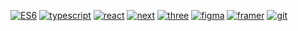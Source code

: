 <!-- <h1></h1> -->
<!-- <h3 align="center">Hi, I'm Yumin Jung 🧑‍💻</h3> -->

<!-- <h4 align="center">Click My Coffee ☕️</h4>
<p align="center">
  <a href="https://yumin-jung.vercel.app/">
    <img width="400px" src="https://media.giphy.com/media/3oEjIa5lbVSfv8a9s4/giphy.gif">
  </a>
</p> -->

<!-- <br/> -->

<!-- <h3 align="center">Tech Stack</h3> -->

<!-- <p align="center">
  <a href="https://github.com/yumin-jung">
    <img src="https://skillicons.dev/icons?i=js,ts,html,css,react,tailwind,nextjs,mongodb,git&perline=10"/>
  </a>
</p> -->

<!-- <h3 align="center">Study Now</h3> -->

<!-- <p align="center">
  <a href="https://github.com/yumin-jung">
    <img src="https://skillicons.dev/icons?i=swift,figma"/>
  </a>
</p> -->

<!-- <h3 align="center">Contribution</h3>

<p align="center">
<img width="800px" src="./profile-3d-contrib/profile-season-animate.svg">
</p> -->

<!-- <div>
  <a href="https://yumin.vercel.app/">
    <img src="https://img.shields.io/badge/Portfolio-white?style=flat&logo=Next.js&logoColor=black"/>
  </a>
  <a href="https://velog.io/@yumin-jung">
    <img src="https://img.shields.io/badge/Tech Blog-white?style=flat&logo=velog&logoColor=black"/>
  </a>
  <a href="https://docs-yumin.vercel.app/">
    <img src="https://img.shields.io/badge/Documentation-white?style=flat&logo=vercel&logoColor=black"/>
  </a>
</div> -->

[![ES6](https://img.shields.io/badge/ES6-%2320232a.svg?style=flat&logo=javascript)](#)
[![typescript](https://img.shields.io/badge/TypeScript-%2320232a.svg?style=flat&logo=TypeScript)](#)
[![react](https://img.shields.io/badge/React-%2320232a.svg?style=flat&logo=React)](#)
[![next](https://img.shields.io/badge/Next.js-%2320232a.svg?style=flat&logo=Next.js)](#)
[![three](https://img.shields.io/badge/Three.js-%2320232a.svg?style=flat&logo=Three.js)](#)
[![figma](https://img.shields.io/badge/Figma-%2320232a.svg?style=flat&logo=Figma)](#)
[![framer](https://img.shields.io/badge/Framer-%2320232a.svg?style=flat&logo=Framer)](#)
[![git](https://img.shields.io/badge/Git-%2320232a.svg?style=flat&logo=Git)](#)
